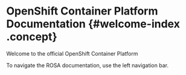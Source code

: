 # OpenShift Container Platform Documentation {#welcome-index .concept}

Welcome to the official OpenShift Container Platform

To navigate the ROSA documentation, use the left navigation bar.

